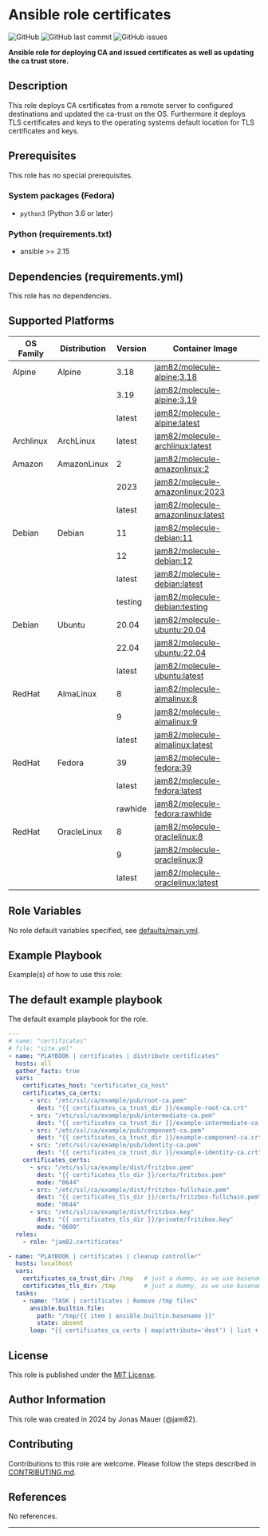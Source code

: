 # Ansible role certificates

![GitHub](https://img.shields.io/github/license/jam82/ansible-role-certificates) ![GitHub last commit](https://img.shields.io/github/last-commit/jam82/ansible-role-certificates) ![GitHub issues](https://img.shields.io/github/issues-raw/jam82/ansible-role-certificates)

**Ansible role for deploying CA and issued certificates as well as updating the ca trust store.**

## Description

This role deploys CA certificates from a remote server to configured
destinations and updated the ca-trust on the OS. Furthermore it deploys
TLS certificates and keys to the operating systems default location for
TLS certificates and keys.

## Prerequisites

This role has no special prerequisites.

### System packages (Fedora)

- `python3` (Python 3.6 or later)

### Python (requirements.txt)

- ansible >= 2.15

## Dependencies (requirements.yml)

This role has no dependencies.

## Supported Platforms

| OS Family | Distribution | Version | Container Image |
|-----------|--------------|---------|-----------------|
| Alpine | Alpine | 3.18 | [jam82/molecule-alpine:3.18]( https://hub.docker.com/r/jam82/molecule-alpine ) |
| | | 3.19 | [jam82/molecule-alpine:3.19]( https://hub.docker.com/r/jam82/molecule-alpine ) |
| | | latest | [jam82/molecule-alpine:latest]( https://hub.docker.com/r/jam82/molecule-alpine ) |
| Archlinux | ArchLinux | latest | [jam82/molecule-archlinux:latest]( https://hub.docker.com/r/jam82/molecule-archlinux ) |
| Amazon | AmazonLinux | 2 | [jam82/molecule-amazonlinux:2]( https://hub.docker.com/r/jam82/molecule-amazonlinux ) |
| | | 2023 | [jam82/molecule-amazonlinux:2023]( https://hub.docker.com/r/jam82/molecule-amazonlinux ) |
| | | latest | [jam82/molecule-amazonlinux:latest]( https://hub.docker.com/r/jam82/molecule-amazonlinux ) |
| Debian | Debian | 11 | [jam82/molecule-debian:11]( https://hub.docker.com/r/jam82/molecule-debian ) |
| | | 12 | [jam82/molecule-debian:12]( https://hub.docker.com/r/jam82/molecule-debian ) |
| | | latest | [jam82/molecule-debian:latest]( https://hub.docker.com/r/jam82/molecule-debian ) |
| | | testing | [jam82/molecule-debian:testing]( https://hub.docker.com/r/jam82/molecule-debian ) |
| Debian | Ubuntu | 20.04 | [jam82/molecule-ubuntu:20.04]( https://hub.docker.com/r/jam82/molecule-ubuntu ) |
| | | 22.04 | [jam82/molecule-ubuntu:22.04]( https://hub.docker.com/r/jam82/molecule-ubuntu ) |
| | | latest | [jam82/molecule-ubuntu:latest]( https://hub.docker.com/r/jam82/molecule-ubuntu ) |
| RedHat | AlmaLinux | 8 | [jam82/molecule-almalinux:8]( https://hub.docker.com/r/jam82/molecule-almalinux ) |
| | | 9 | [jam82/molecule-almalinux:9]( https://hub.docker.com/r/jam82/molecule-almalinux ) |
| | | latest | [jam82/molecule-almalinux:latest]( https://hub.docker.com/r/jam82/molecule-almalinux ) |
| RedHat | Fedora | 39 | [jam82/molecule-fedora:39]( https://hub.docker.com/r/jam82/molecule-fedora ) |
| | | latest | [jam82/molecule-fedora:latest]( https://hub.docker.com/r/jam82/molecule-fedora ) |
| | | rawhide | [jam82/molecule-fedora:rawhide]( https://hub.docker.com/r/jam82/molecule-fedora ) |
| RedHat | OracleLinux | 8 | [jam82/molecule-oraclelinux:8]( https://hub.docker.com/r/jam82/molecule-oraclelinux ) |
| | | 9 | [jam82/molecule-oraclelinux:9]( https://hub.docker.com/r/jam82/molecule-oraclelinux ) |
| | | latest | [jam82/molecule-oraclelinux:latest]( https://hub.docker.com/r/jam82/molecule-oraclelinux ) |

## Role Variables

No role default variables specified, see [defaults/main.yml](defaults/main.yml).

## Example Playbook

Example(s) of how to use this role:

## The default example playbook

The default example playbook for the role.

```yaml
---
# name: "certificates"
# file: "site.yml"
- name: "PLAYBOOK | certificates | distribute certificates"
  hosts: all
  gather_facts: true
  vars:
    certificates_host: "certificates_ca_host"
    certificates_ca_certs:
      - src: "/etc/ssl/ca/example/pub/root-ca.pem"
        dest: "{{ certificates_ca_trust_dir }}/example-root-ca.crt"
      - src: "/etc/ssl/ca/example/pub/intermediate-ca.pem"
        dest: "{{ certificates_ca_trust_dir }}/example-intermediate-ca.crt"
      - src: "/etc/ssl/ca/example/pub/component-ca.pem"
        dest: "{{ certificates_ca_trust_dir }}/example-component-ca.crt"
      - src: "/etc/ssl/ca/example/pub/identity-ca.pem"
        dest: "{{ certificates_ca_trust_dir }}/example-identity-ca.crt"
    certificates_certs:
      - src: "/etc/ssl/ca/example/dist/fritzbox.pem"
        dest: "{{ certificates_tls_dir }}/certs/fritzbox.pem"
        mode: "0644"
      - src: "/etc/ssl/ca/example/dist/fritzbox-fullchain.pem"
        dest: "{{ certificates_tls_dir }}/certs/fritzbox-fullchain.pem"
        mode: "0644"
      - src: "/etc/ssl/ca/example/dist/fritzbox.key"
        dest: "{{ certificates_tls_dir }}/private/fritzbox.key"
        mode: "0600"
  roles:
    - role: "jam82.certificates"

- name: "PLAYBOOK | certificates | cleanup controller"
  hosts: localhost
  vars:
    certificates_ca_trust_dir: /tmp   # just a dummy, as we use basename
    certificates_tls_dir: /tmp        # just a dummy, as we use basename
  tasks:
    - name: "TASK | certificates | Remove /tmp files"
      ansible.builtin.file:
        path: "/tmp/{{ item | ansible.builtin.basename }}"
        state: absent
      loop: "{{ certificates_ca_certs | map(attribute='dest') | list + certificates_certs | map(attribute='dest') | list }}"
```

## License

This role is published under the [MIT License](LICENSE).

## Author Information

This role was created in 2024 by Jonas Mauer (@jam82).

## Contributing

Contributions to this role are welcome.
Please follow the steps described in [CONTRIBUTING.md](CONTRIBUTING.md).

## References

No references.

---
